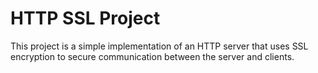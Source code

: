 # HTTP SSL Project

This project is a simple implementation of an HTTP server that uses SSL encryption to secure communication between the server and clients.
